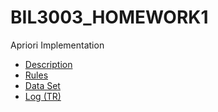 # BIL3003_HOMEWORK1
Apriori Implementation


- [Description](https://github.com/Kite1717/BIL3003_HOMEWORK1/blob/master/Description.pdf)
- [Rules](https://github.com/Kite1717/BIL3003_HOMEWORK1/blob/master/results.txt)
- [Data Set](https://github.com/Kite1717/BIL3003_HOMEWORK1/blob/master/data.txt)
- [Log (TR)](https://github.com/Kite1717/BIL3003_HOMEWORK1/blob/master/odev_rapor.txt)
